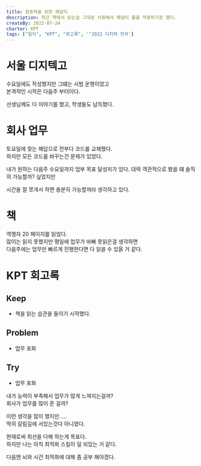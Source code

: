```yaml
---
title: 원동력을 위한 패넡티
description: 최근 책에서 읽는걸 그대로 사용해서 패널티 룰을 적용하기로 했다.
createBy: 2022-07-24
charter: KPT
tags: ["일지", "KPT", "회고록", '"2022 디지텍 전국']
---
```


# 서울 디지텍고

수요일에도 작성했지만 그떄는 시범 운행이었고  
본격적인 시작은 다음주 부터이다.

선생님께도 다 이야기를 했고, 학생들도 납득했다.

# 회사 업무

토요일에 찾는 해답으로 전부다 코드를 교체했다.  
하지만 모든 코드를 바꾸는건 문제가 있었다.

내가 원하는 다음주 수요일까지 업부 목표 달성치가 있다.
대략 객관적으로 봤을 떄 솔직히 가능할까? 싶었지만

시간을 잘 쪼개서 하면 충분히 가능할꺼라 생각하고 있다.

# 책

역행자 20 페이지를 읽었다.  
많이는 읽지 못했지만 평일에 업무가 바빠 못읽은걸 생각하면  
다음주에는 업무만 빠르게 진행한다면 다 읽을 수 있읅 거 같다.

# KPT 회고록

## Keep

-   책을 읽는 습관을 들이기 시작했다.

## Problem

-   업무 포화

## Try

-   업무 포화

내가 능력이 부족해서 업무가 많게 느껴지는걸까?  
회사가 업무를 많이 준 걸까?

이런 생각을 많이 했지만.....  
딱히 갈림길에 서있는것다 아니였다.

현재로써 최선을 다해 하는게 목표다.  
하지만 나는 아직 최적화 스킬이 덜 되있는 거 같다.

다음엔 뇌와 시간 최적화에 대해 좀 공부 해야겠다.
